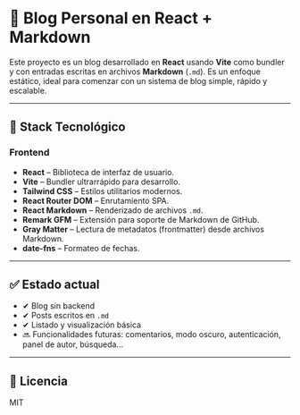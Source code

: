# 📝 Blog Personal en React + Markdown

Este proyecto es un blog desarrollado en **React** usando **Vite** como bundler y con entradas escritas en archivos **Markdown** (`.md`). Es un enfoque estático, ideal para comenzar con un sistema de blog simple, rápido y escalable.

---

## 🚀 Stack Tecnológico

### Frontend

- **React** – Biblioteca de interfaz de usuario.
- **Vite** – Bundler ultrarrápido para desarrollo.
- **Tailwind CSS** – Estilos utilitarios modernos.
- **React Router DOM** – Enrutamiento SPA.
- **React Markdown** – Renderizado de archivos `.md`.
- **Remark GFM** – Extensión para soporte de Markdown de GitHub.
- **Gray Matter** – Lectura de metadatos (frontmatter) desde archivos Markdown.
- **date-fns** – Formateo de fechas.

---

## ✅ Estado actual

- ✔ Blog sin backend
- ✔ Posts escritos en `.md`
- ✔ Listado y visualización básica
- 🔜 Funcionalidades futuras: comentarios, modo oscuro, autenticación, panel de autor, búsqueda...

---

## 📄 Licencia

MIT
